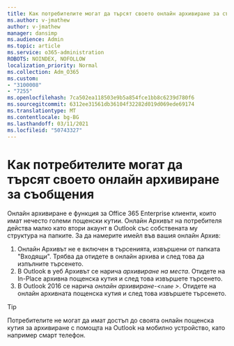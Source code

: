 ```yaml
---
title: Как потребителите могат да търсят своето онлайн архивиране за съобщения
ms.author: v-jmathew
author: v-jmathew
manager: dansimp
ms.audience: Admin
ms.topic: article
ms.service: o365-administration
ROBOTS: NOINDEX, NOFOLLOW
localization_priority: Normal
ms.collection: Adm_O365
ms.custom:
- "3100008"
- "7255"
ms.openlocfilehash: 7ca502ea118503e9b5a854fce1bb8c6239d780f6
ms.sourcegitcommit: 6312ee31561db36104f32282d019d069ede69174
ms.translationtype: MT
ms.contentlocale: bg-BG
ms.lasthandoff: 03/11/2021
ms.locfileid: "50743327"
---
```

# <a name="how-users-can-search-their-online-archive-for-messages"></a>Как потребителите могат да търсят своето онлайн архивиране за съобщения

Онлайн архивиране е функция за Office 365 Enterprise клиенти, които имат нечесто големи пощенски кутии. Онлайн Архивът на потребителя действа малко като втори акаунт в Outlook със собствената му структура на папките. За да намерите имейл във вашия онлайн Архив:

1. Онлайн Архивът не е включен в търсенията, извършени от папката "Входящи". Трябва да отидете в онлайн архива и след това да изпълните търсенето.
2. В Outlook в уеб Архивът се нарича *архивиране на места*. Отидете на In-Place архивна пощенска кутия и след това извършете търсенето.
3. В Outlook 2016 се нарича *онлайн архивиране-<`name` >*. Отидете на онлайн архивната пощенска кутия и след това извършете търсенето.

> [!TIP]
> Потребителите не могат да имат достъп до своята онлайн пощенска кутия за архивиране с помощта на Outlook на мобилно устройство, като например смарт телефон.
